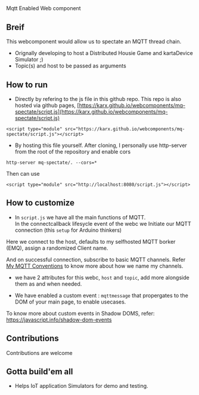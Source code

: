 ## <mq-spectate>
Mqtt Enabled Web component

## Breif
This webcomponent would allow us to spectate an MQTT thread chain.

* Orignally developing to host a Distributed Housie Game and kartaDevice Simulator ;)
* Topic(s) and host to be passed as arguments


## How to run

* Directly by refering to the js file in this github repo. This repo is also hosted via github pages,
[https://karx.github.io/webcomponents/mq-spectate/script.js](https://karx.github.io/webcomponents/mq-spectate/script.js)

```
<script type="module" src="https://karx.github.io/webcomponents/mq-spectate/script.js"></script>   
```


* By hosting this file yourself. After cloning, I personally use http-server from the root of the repository and enable cors
```
http-server mq-spectate/. --cors=*
```

Then can use 
```
<script type="module" src="http://localhost:8080/script.js"></script>   
```

## How to customize

* In `script.js` we have all the main functions of MQTT.   
In the connectcallback lifesycle event of the webc we Initiate our MQTT connection (this `setup` for Arduino thinkers)

Here we connect to the host, defaults to my selfhosted MQTT borker (EMQ), assign a randomized Client name.

And on successful connection, subscribe to basic MQTT channels. Refer [My MQTT Conventions](http://kaaro.akriya.co.in/mqtt/convention/) to know more about how we name my channels.

* we have 2 attributes for this webc, `host` and `topic`, add more alongside them as and when needed.
 
* We have enabled a custom event : `mqttmessage` that propergates to the DOM of your main page, to enable usecases.   

To know more about custom events in Shadow DOMS, refer: https://javascript.info/shadow-dom-events


## Contributions 
Contributions are welcome

## Gotta build'em all
* Helps IoT application Simulators for demo and testing.